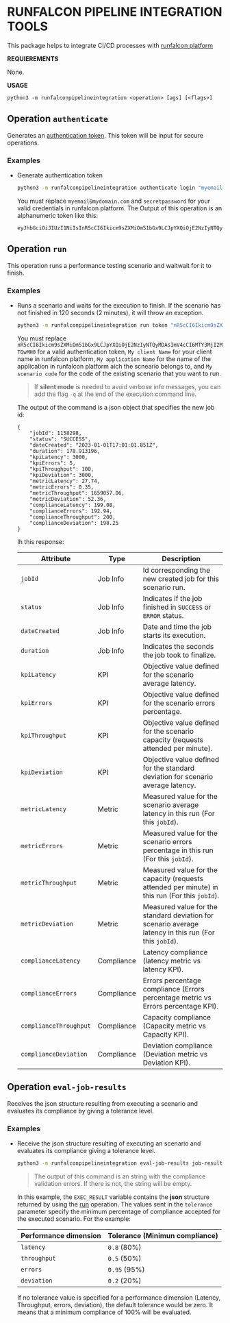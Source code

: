 
# RUNFALCON PIPELINE INTEGRATION TOOLS

This package helps to integrate CI/CD processes with [runfalcon platform](https://www.runfalcon.com)

**REQUIEREMENTS**

None.
  
**USAGE**

```
python3 -m runfalconpipelineintegration <operation> [ags] [<flags>]
```

## Operation `authenticate`
Generates an [authentication token](https://app.runfalcon.com).  This token will be input for secure operations.

### **Examples**

- Generate authentication token

    ```sh
    python3 -m runfalconpipelineintegration authenticate login "myemail@mydomain.com" password "secretpassword"
    ```
    You must replace `myemail@mydomain.com` and `secretpassword` for your valid credentials in runfalcon platform.
    The Output of this operation is an alphanumeric token like this:
    ```
    eyJhbGciOiJIUzI1NiIsInR5cCI6Ikicm9sZXMiOm51bGx9LCJpYXQiOjE2NzIyNTQyMDAsImV4cCI6MTY3MjI2MTQwMH0cWBm8Iua2sUFkHbr89epcfN9EtwBDKtqoLMUtdXJSk
    ```

## Operation `run`
This operation runs a performance testing scenario and waitwait for it to finish.

### **Examples**

- Runs a scenario and waits for the execution to finish. If the scenario has not finished in 120 seconds (2 minutes), it will throw an exception.

    ```sh
    python3 -m runfalconpipelineintegration run token "nR5cCI6Ikicm9sZXMiOm51bGYXQiOjE2NzIyNDAsImV4cCI6MTY3MjI2MTQwMH0" client "My client Name" application "My application Name" scenario "My scenario code" timeout 120
    ```
    You must replace `nR5cCI6Ikicm9sZXMiOm51bGx9LCJpYXQiOjE2NzIyNTQyMDAsImV4cCI6MTY3MjI2MTQwMH0` for a valid authentication token, `My client Name` for your client name in runfalcon platform, `My application Name` for the name of the application in runfalcon platform aich the scneario belongs to, and `My scenario code` for the code of the existing scenario that you want to run.  
    
    >If **silent mode** is needed to avoid verbose info messages, you can add the flag `-q` at the end of the execution command line.

    The output of the command is a json object that specifies the new job id:
    ```
    {
        "jobId": 1158298, 
        "status": "SUCCESS", 
        "dateCreated": "2023-01-01T17:01:01.851Z", 
        "duration": 178.913196, 
        "kpiLatency": 3000, 
        "kpiErrors": 5, 
        "kpiThroughput": 100, 
        "kpiDeviation": 3000, 
        "metricLatency": 27.74, 
        "metricErrors": 0.35, 
        "metricThroughput": 1659057.06, 
        "metricDeviation": 52.36, 
        "complianceLatency": 199.08, 
        "complianceErrors": 192.94, 
        "complianceThroughput": 200, 
        "complianceDeviation": 198.25
    }
    ```

    Ih this response:

    | Attribute | Type | Description |
    | -- | -- | -- |
    | `jobId` | Job Info | Id corresponding the new created job for this scenario run. |
    | `status` | Job Info | Indicates if the job finished in `SUCCESS` or `ERROR` status. |
    | `dateCreated` | Job Info | Date and time the job starts its execution. |
    | `duration` | Job Info | Indicates the seconds the job took to finalize. |
    | `kpiLatency` | KPI | Objective value defined for the scenario average latency. |
    | `kpiErrors` | KPI | Objective value defined for the scenario errors percentage. |
    | `kpiThroughput` | KPI | Objective value defined for the scenario capacity (requests attended per minute). |
    | `kpiDeviation` | KPI | Objective value defined for the standard deviation for scenario average latency. |
    | `metricLatency` | Metric | Measured value for the scenario average latency in this run (For this `jobId`). |
    | `metricErrors` | Metric | Measured value for the scenario errors percentage in this run (For this `jobId`). |
    | `metricThroughput` | Metric | Measured value for the capacity (requests attended per minute) in this run (For this `jobId`). |
    | `metricDeviation` | Metric | Measured value for the standard deviation for scenario average latency in this run (For this `jobId`). |
    | `complianceLatency` | Compliance | Latency compliance (latency metric vs latency KPI). |
    | `complianceErrors` | Compliance | Errors percentage compliance (Errors percentage metric vs Errors percentage KPI). |
    | `complianceThroughput` | Compliance | Capacity compliance (Capacity metric vs Capacity KPI). |
    | `complianceDeviation` | Compliance | Deviation compliance (Deviation metric vs Deviation KPI). |
    

## Operation `eval-job-results`
Receives the json structure resulting from executing a scenario and evaluates its compliance by giving a tolerance level.

### **Examples**

- Receive the json structure resulting of executing an scenario and evaluates its compliance giving a tolerance level.

    ```sh
    python3 -m runfalconpipelineintegration eval-job-results job-result "$EXEC_RESULT" tolerance "latency=0.8,throughput=0.5,errors=0.95,deviation=0.2"
    ```
    >The output of this command is an string with the compliance validation errors.  If there is not, the string will be empty.

    In this example, the `EXEC_RESULT` variable contains the **json** structure returned by using the [run](#Operation-run) operation.  The values sent in the `tolerance` parameter specify the minimum percentage of compliance accepted for the executed scenario.  For the example:
    
    | Performance dimension | Tolerance (Minimun compliance) |
    | -- | -- |
    | `latency` | `0.8` (80%) |
    | `throughput` | `0.5` (50%) |
    | `errors` | `0.95` (95%) |
    | `deviation` | `0.2` (20%) |

    If no tolerance value is specified for a performance dimension (Latency, Throughput, errors, deviation), the default tolerance would be zero. It means that a minimum compliance of 100% will be evaluated.
